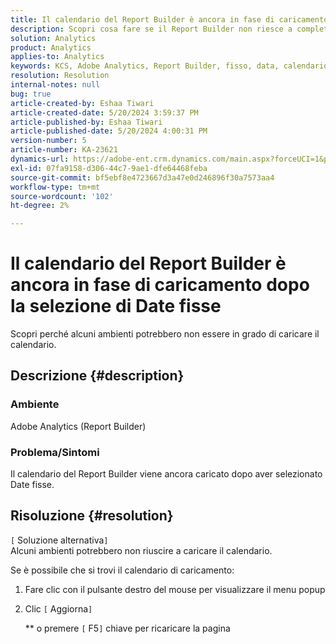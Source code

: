 ```yaml
---
title: Il calendario del Report Builder è ancora in fase di caricamento dopo la selezione di Date fisse
description: Scopri cosa fare se il Report Builder non riesce a completare il caricamento del calendario.
solution: Analytics
product: Analytics
applies-to: Analytics
keywords: KCS, Adobe Analytics, Report Builder, fisso, data, calendario
resolution: Resolution
internal-notes: null
bug: true
article-created-by: Eshaa Tiwari
article-created-date: 5/20/2024 3:59:37 PM
article-published-by: Eshaa Tiwari
article-published-date: 5/20/2024 4:00:31 PM
version-number: 5
article-number: KA-23621
dynamics-url: https://adobe-ent.crm.dynamics.com/main.aspx?forceUCI=1&pagetype=entityrecord&etn=knowledgearticle&id=56ce42f1-c116-ef11-9f8a-6045bd02b206
exl-id: 07fa9158-d306-44c7-9ae1-dfe64468feba
source-git-commit: bf5ebf8e4723667d3a47e0d246896f30a7573aa4
workflow-type: tm+mt
source-wordcount: '102'
ht-degree: 2%

---
```


# Il calendario del Report Builder è ancora in fase di caricamento dopo la selezione di Date fisse


Scopri perché alcuni ambienti potrebbero non essere in grado di caricare il calendario.

## Descrizione {#description}


### Ambiente

Adobe Analytics (Report Builder)

### Problema/Sintomi

Il calendario del Report Builder viene ancora caricato dopo aver selezionato Date fisse.


## Risoluzione {#resolution}

`[` Soluzione alternativa`]` <br>
Alcuni ambienti potrebbero non riuscire a caricare il calendario.

Se è possibile che si trovi il calendario di caricamento:

1. Fare clic con il pulsante destro del mouse per visualizzare il menu popup
2. Clic `[` Aggiorna`]`

   \*\* o premere `[` F5`]`  chiave per ricaricare la pagina
